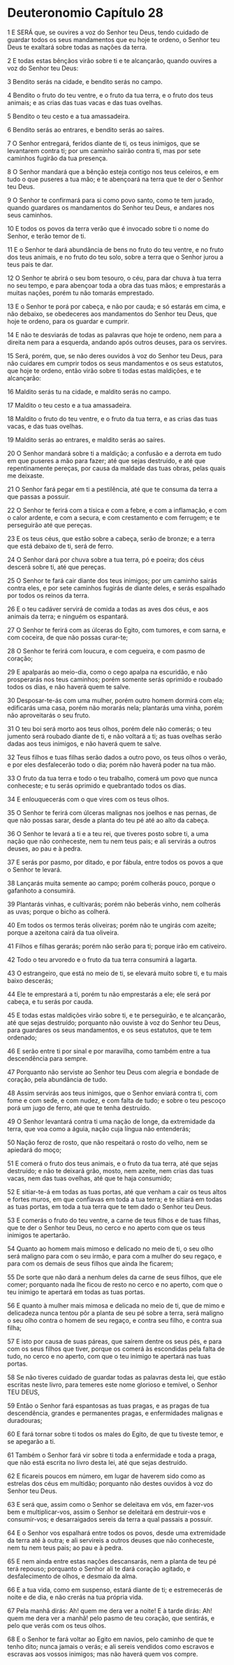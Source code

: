 # Deuteronomio Capítulo 28

1	E SERÁ que, se ouvires a voz do Senhor teu Deus, tendo cuidado de guardar todos os seus mandamentos que eu hoje te ordeno, o Senhor teu Deus te exaltará sobre todas as nações da terra.

2	E todas estas bênçãos virão sobre ti e te alcançarão, quando ouvires a voz do Senhor teu Deus:

3	Bendito serás na cidade, e bendito serás no campo.

4	Bendito o fruto do teu ventre, e o fruto da tua terra, e o fruto dos teus animais; e as crias das tuas vacas e das tuas ovelhas.

5	Bendito o teu cesto e a tua amassadeira.

6	Bendito serás ao entrares, e bendito serás ao saíres.

7	O Senhor entregará, feridos diante de ti, os teus inimigos, que se levantarem contra ti; por um caminho sairão contra ti, mas por sete caminhos fugirão da tua presença.

8	O Senhor mandará que a bênção esteja contigo nos teus celeiros, e em tudo o que puseres a tua mão; e te abençoará na terra que te der o Senhor teu Deus.

9	O Senhor te confirmará para si como povo santo, como te tem jurado, quando guardares os mandamentos do Senhor teu Deus, e andares nos seus caminhos.

10	E todos os povos da terra verão que é invocado sobre ti o nome do Senhor, e terão temor de ti.

11	E o Senhor te dará abundância de bens no fruto do teu ventre, e no fruto dos teus animais, e no fruto do teu solo, sobre a terra que o Senhor jurou a teus pais te dar.

12	O Senhor te abrirá o seu bom tesouro, o céu, para dar chuva à tua terra no seu tempo, e para abençoar toda a obra das tuas mãos; e emprestarás a muitas nações, porém tu não tomarás emprestado.

13	E o Senhor te porá por cabeça, e não por cauda; e só estarás em cima, e não debaixo, se obedeceres aos mandamentos do Senhor teu Deus, que hoje te ordeno, para os guardar e cumprir.

14	E não te desviarás de todas as palavras que hoje te ordeno, nem para a direita nem para a esquerda, andando após outros deuses, para os servires.

15	Será, porém, que, se não deres ouvidos à voz do Senhor teu Deus, para não cuidares em cumprir todos os seus mandamentos e os seus estatutos, que hoje te ordeno, então virão sobre ti todas estas maldições, e te alcançarão:

16	Maldito serás tu na cidade, e maldito serás no campo.

17	Maldito o teu cesto e a tua amassadeira.

18	Maldito o fruto do teu ventre, e o fruto da tua terra, e as crias das tuas vacas, e das tuas ovelhas.

19	Maldito serás ao entrares, e maldito serás ao saíres.

20	O Senhor mandará sobre ti a maldição; a confusão e a derrota em tudo em que puseres a mão para fazer; até que sejas destruído, e até que repentinamente pereças, por causa da maldade das tuas obras, pelas quais me deixaste.

21	O Senhor fará pegar em ti a pestilência, até que te consuma da terra a que passas a possuir.

22	O Senhor te ferirá com a tísica e com a febre, e com a inflamação, e com o calor ardente, e com a secura, e com crestamento e com ferrugem; e te perseguirão até que pereças.

23	E os teus céus, que estão sobre a cabeça, serão de bronze; e a terra que está debaixo de ti, será de ferro.

24	O Senhor dará por chuva sobre a tua terra, pó e poeira; dos céus descerá sobre ti, até que pereças.

25	O Senhor te fará cair diante dos teus inimigos; por um caminho sairás contra eles, e por sete caminhos fugirás de diante deles, e serás espalhado por todos os reinos da terra.

26	E o teu cadáver servirá de comida a todas as aves dos céus, e aos animais da terra; e ninguém os espantará.

27	O Senhor te ferirá com as úlceras do Egito, com tumores, e com sarna, e com coceira, de que não possas curar-te;

28	O Senhor te ferirá com loucura, e com cegueira, e com pasmo de coração;

29	E apalparás ao meio-dia, como o cego apalpa na escuridão, e não prosperarás nos teus caminhos; porém somente serás oprimido e roubado todos os dias, e não haverá quem te salve.

30	Desposar-te-ás com uma mulher, porém outro homem dormirá com ela; edificarás uma casa, porém não morarás nela; plantarás uma vinha, porém não aproveitarás o seu fruto.

31	O teu boi será morto aos teus olhos, porém dele não comerás; o teu jumento será roubado diante de ti, e não voltará a ti; as tuas ovelhas serão dadas aos teus inimigos, e não haverá quem te salve.

32	Teus filhos e tuas filhas serão dados a outro povo, os teus olhos o verão, e por eles desfalecerão todo o dia; porém não haverá poder na tua mão.

33	O fruto da tua terra e todo o teu trabalho, comerá um povo que nunca conheceste; e tu serás oprimido e quebrantado todos os dias.

34	E enlouquecerás com o que vires com os teus olhos.

35	O Senhor te ferirá com úlceras malignas nos joelhos e nas pernas, de que não possas sarar, desde a planta do teu pé até ao alto da cabeça.

36	O Senhor te levará a ti e a teu rei, que tiveres posto sobre ti, a uma nação que não conheceste, nem tu nem teus pais; e ali servirás a outros deuses, ao pau e à pedra.

37	E serás por pasmo, por ditado, e por fábula, entre todos os povos a que o Senhor te levará.

38	Lançarás muita semente ao campo; porém colherás pouco, porque o gafanhoto a consumirá.

39	Plantarás vinhas, e cultivarás; porém não beberás vinho, nem colherás as uvas; porque o bicho as colherá.

40	Em todos os termos terás oliveiras; porém não te ungirás com azeite; porque a azeitona cairá da tua oliveira.

41	Filhos e filhas gerarás; porém não serão para ti; porque irão em cativeiro.

42	Todo o teu arvoredo e o fruto da tua terra consumirá a lagarta.

43	O estrangeiro, que está no meio de ti, se elevará muito sobre ti, e tu mais baixo descerás;

44	Ele te emprestará a ti, porém tu não emprestarás a ele; ele será por cabeça, e tu serás por cauda.

45	E todas estas maldições virão sobre ti, e te perseguirão, e te alcançarão, até que sejas destruído; porquanto não ouviste à voz do Senhor teu Deus, para guardares os seus mandamentos, e os seus estatutos, que te tem ordenado;

46	E serão entre ti por sinal e por maravilha, como também entre a tua descendência para sempre.

47	Porquanto não serviste ao Senhor teu Deus com alegria e bondade de coração, pela abundância de tudo.

48	Assim servirás aos teus inimigos, que o Senhor enviará contra ti, com fome e com sede, e com nudez, e com falta de tudo; e sobre o teu pescoço porá um jugo de ferro, até que te tenha destruído.

49	O Senhor levantará contra ti uma nação de longe, da extremidade da terra, que voa como a águia, nação cuja língua não entenderás;

50	Nação feroz de rosto, que não respeitará o rosto do velho, nem se apiedará do moço;

51	E comerá o fruto dos teus animais, e o fruto da tua terra, até que sejas destruído; e não te deixará grão, mosto, nem azeite, nem crias das tuas vacas, nem das tuas ovelhas, até que te haja consumido;

52	E sitiar-te-á em todas as tuas portas, até que venham a cair os teus altos e fortes muros, em que confiavas em toda a tua terra; e te sitiará em todas as tuas portas, em toda a tua terra que te tem dado o Senhor teu Deus.

53	E comerás o fruto do teu ventre, a carne de teus filhos e de tuas filhas, que te der o Senhor teu Deus, no cerco e no aperto com que os teus inimigos te apertarão.

54	Quanto ao homem mais mimoso e delicado no meio de ti, o seu olho será maligno para com o seu irmão, e para com a mulher do seu regaço, e para com os demais de seus filhos que ainda lhe ficarem;

55	De sorte que não dará a nenhum deles da carne de seus filhos, que ele comer; porquanto nada lhe ficou de resto no cerco e no aperto, com que o teu inimigo te apertará em todas as tuas portas.

56	E quanto à mulher mais mimosa e delicada no meio de ti, que de mimo e delicadeza nunca tentou pôr a planta de seu pé sobre a terra, será maligno o seu olho contra o homem de seu regaço, e contra seu filho, e contra sua filha;

57	E isto por causa de suas páreas, que saírem dentre os seus pés, e para com os seus filhos que tiver, porque os comerá às escondidas pela falta de tudo, no cerco e no aperto, com que o teu inimigo te apertará nas tuas portas.

58	Se não tiveres cuidado de guardar todas as palavras desta lei, que estão escritas neste livro, para temeres este nome glorioso e temível, o Senhor TEU DEUS,

59	Então o Senhor fará espantosas as tuas pragas, e as pragas de tua descendência, grandes e permanentes pragas, e enfermidades malignas e duradouras;

60	E fará tornar sobre ti todos os males do Egito, de que tu tiveste temor, e se apegarão a ti.

61	Também o Senhor fará vir sobre ti toda a enfermidade e toda a praga, que não está escrita no livro desta lei, até que sejas destruído.

62	E ficareis poucos em número, em lugar de haverem sido como as estrelas dos céus em multidão; porquanto não destes ouvidos à voz do Senhor teu Deus.

63	E será que, assim como o Senhor se deleitava em vós, em fazer-vos bem e multiplicar-vos, assim o Senhor se deleitará em destruir-vos e consumir-vos; e desarraigados sereis da terra a qual passais a possuir.

64	E o Senhor vos espalhará entre todos os povos, desde uma extremidade da terra até à outra; e ali servireis a outros deuses que não conheceste, nem tu nem teus pais; ao pau e à pedra.

65	E nem ainda entre estas nações descansarás, nem a planta de teu pé terá repouso; porquanto o Senhor ali te dará coração agitado, e desfalecimento de olhos, e desmaio da alma.

66	E a tua vida, como em suspenso, estará diante de ti; e estremecerás de noite e de dia, e não crerás na tua própria vida.

67	Pela manhã dirás: Ah! quem me dera ver a noite! E à tarde dirás: Ah! quem me dera ver a manhã! pelo pasmo de teu coração, que sentirás, e pelo que verás com os teus olhos.

68	E o Senhor te fará voltar ao Egito em navios, pelo caminho de que te tenho dito; nunca jamais o verás; e ali sereis vendidos como escravos e escravas aos vossos inimigos; mas não haverá quem vos compre.

